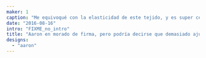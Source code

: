 ```yaml
---
maker: 1
caption: "Me equivoqué con la elasticidad de este tejido, y es super ceñido"
date: "2016-08-16"
intro: "FIXME_no_intro"
title: "Aaron en morado de firma, pero podría decirse que demasiado ajustado"
designs:
  - "aaron"
---
```


